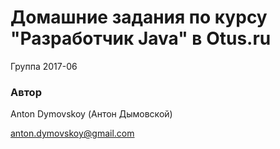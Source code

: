 # Домашние задания по курсу "Разработчик Java" в Otus.ru
Группа 2017-06

### Автор 
Anton Dymovskoy (Антон Дымовской)

anton.dymovskoy@gmail.com
